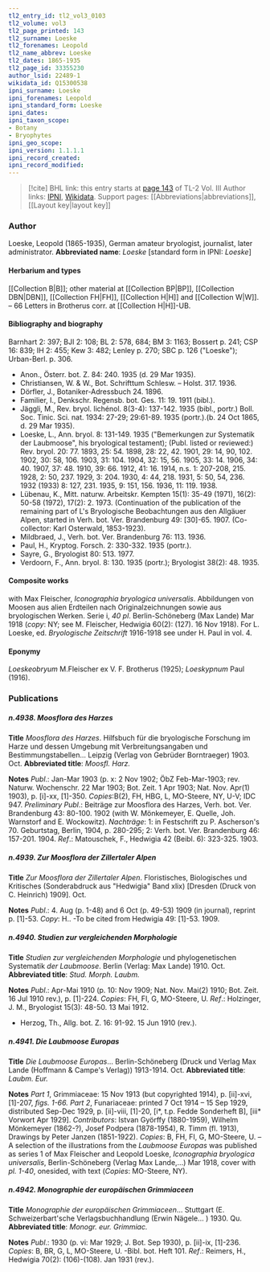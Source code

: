 ```yaml
---
tl2_entry_id: tl2_vol3_0103
tl2_volume: vol3
tl2_page_printed: 143
tl2_surname: Loeske
tl2_forenames: Leopold
tl2_name_abbrev: Loeske
tl2_dates: 1865-1935
tl2_page_id: 33355230
author_lsid: 22489-1
wikidata_id: Q15300538
ipni_surname: Loeske
ipni_forenames: Leopold
ipni_standard_form: Loeske
ipni_dates: 
ipni_taxon_scope: 
- Botany
- Bryophytes
ipni_geo_scope: 
ipni_version: 1.1.1.1
ipni_record_created: 
ipni_record_modified:
---
```


> [!cite] BHL link: this entry starts at [page 143](https://www.biodiversitylibrary.org/page/33355230) of TL-2 Vol. III
> Author links: [IPNI](https://www.ipni.org/a/22489-1), [Wikidata](https://www.wikidata.org/wiki/Q15300538). Support pages: [[Abbreviations|abbreviations]], [[Layout key|layout key]]

### Author

Loeske, Leopold (1865-1935), German amateur bryologist, journalist, later administrator. 
**Abbreviated name**: *Loeske* \[standard form in IPNI: *Loeske*\]

#### Herbarium and types

[[Collection B|B]]; other material at [[Collection BP|BP]], [[Collection DBN|DBN]], [[Collection FH|FH]], [[Collection H|H]] and [[Collection W|W]]. – 66 Letters in Brotherus corr. at [[Collection H|H]]-UB.

#### Bibliography and biography

Barnhart 2: 397; BJI 2: 108; BL 2: 578, 684; BM 3: 1163; Bossert p. 241; CSP 16: 839; IH 2: 455; Kew 3: 482; Lenley p. 270; SBC p. 126 ("Loeske"); Urban-Berl. p. 306.
- Anon., Österr. bot. Z. 84: 240. 1935 (d. 29 Mar 1935).
- Christiansen, W. & W., Bot. Schrifttum Schlesw. – Holst. 317. 1936.
- Dörfler, J., Botaniker-Adressbuch 24. 1896.
- Familier, I., Denkschr. Regensb. bot. Ges. 11: 19. 1911 (bibl.).
- Jäggli, M., Rev. bryol. lichénol. 8(3-4): 137-142. 1935 (bibl., portr.) Boll. Soc. Tinic. Sci. nat. 1934: 27-29; 29:61-89. 1935 (portr.).(b. 24 Oct 1865, d. 29 Mar 1935).
- Loeske, L., Ann. bryol. 8: 131-149. 1935 ("Bemerkungen zur Systematik der Laubmoose", his bryological testament); (Publ. listed or reviewed:) Rev. bryol. 20: 77. 1893, 25: 54. 1898, 28: 22, 42. 1901, 29: 14, 90, 102. 1902, 30: 58, 106. 1903, 31: 104. 1904, 32: 15, 56. 1905, 33: 14. 1906, 34: 40. 1907, 37: 48. 1910, 39: 66. 1912, 41: 16. 1914, n.s. 1: 207-208, 215. 1928, 2: 50, 237. 1929, 3: 204. 1930, 4: 44, 218. 1931, 5: 50, 54, 236. 1932 (1933) 8: 127, 231. 1935, 9: 151, 156. 1936, 11: 119. 1938.
- Lübenau, K., Mitt. naturw. Arbeitskr. Kempten 15(1): 35-49 (1971), 16(2): 50-58 (1972), 17(2): 2. 1973. (Continuation of the publication of the remaining part of L's Bryologische Beobachtungen aus den Allgäuer Alpen, started in Verh. bot. Ver. Brandenburg 49: \[30\]-65. 1907. (Co-collector: Karl Osterwald, 1853-1923).
- Mildbraed, J., Verh. bot. Ver. Brandenburg 76: 113. 1936.
- Paul, H., Kryptog. Forsch. 2: 330-332. 1935 (portr.).
- Sayre, G., Bryologist 80: 513. 1977.
- Verdoorn, F., Ann. bryol. 8: 130. 1935 (portr.); Bryologist 38(2): 48. 1935.

#### Composite works

with Max Fleischer, *Iconographia bryologica universalis*. Abbildungen von Moosen aus alien Erdteilen nach Originalzeichnungen sowie aus bryologischen Werken. Serie i, *40 pl*. Berlin-Schöneberg (Max Lande) Mar 1918 (*copy*: NY; see M. Fleischer, Hedwigia 60(2): (127). 16 Nov 1918).
For L. Loeske, ed. *Bryologische Zeitschrift* 1916-1918 see under H. Paul in vol. 4.

#### Eponymy

*Loeskeobryum* M.Fleischer ex V. F. Brotherus (1925); *Loeskypnum* Paul (1916).

### Publications

##### n.4938. Moosflora des Harzes

**Title**
*Moosflora des Harzes*. Hilfsbuch für die bryologische Forschung im Harze und dessen Umgebung mit Verbreitungsangaben und Bestimmungstabellen... Leipzig (Verlag von Gebrüder Borntraeger) 1903. Oct.
**Abbreviated title**: *Moosfl. Harz.*

**Notes**
*Publ*.: Jan-Mar 1903 (p. x: 2 Nov 1902; ÖbZ Feb-Mar-1903; rev. Naturw. Wochenschr. 22 Mar 1903; Bot. Zeit. 1 Apr 1903; Nat. Nov. Apr(1) 1903), p. \[i\]-xx, \[1\]-350. *Copies*:B(2), FH, HBG, L, MO-Steere, NY, U-V; IDC 947.
*Preliminary Publ*.: Beiträge zur Moosflora des Harzes, Verh. bot. Ver. Brandenburg 43: 80-100. 1902 (with W. Mönkemeyer, E. Quelle, Joh. Warnstorf and E. Wockowitz).
*Nachträge*: 1: in Festschrift zu P. Ascherson's 70. Geburtstag, Berlin, 1904, p. 280-295; 2: Verh. bot. Ver. Brandenburg 46: 157-201. 1904.
*Ref*.: Matouschek, F., Hedwigia 42 (Beibl. 6): 323-325. 1903.

##### n.4939. Zur Moosflora der Zillertaler Alpen

**Title**
*Zur Moosflora der Zillertaler Alpen*. Floristisches, Biologisches und Kritisches (Sonderabdruck aus "Hedwigia" Band xlix) \[Dresden (Druck von C. Heinrich) 1909\]. Oct.

**Notes**
*Publ*.: 4. Aug (p. 1-48) and 6 Oct (p. 49-53) 1909 (in journal), reprint p. \[1\]-53. *Copy*: H.. -To be cited from Hedwigia 49: \[1\]-53. 1909.

##### n.4940. Studien zur vergleichenden Morphologie

**Title**
*Studien zur vergleichenden Morphologie* und phylogenetischen Systematik *der Laubmoose*. Berlin (Verlag: Max Lande) 1910. Oct.
**Abbreviated title**: *Stud. Morph. Laubm.*

**Notes**
*Publ*.: Apr-Mai 1910 (p. 10: Nov 1909; Nat. Nov. Mai(2) 1910; Bot. Zeit. 16 Jul 1910 rev.), p. \[1\]-224. *Copies*: FH, FI, G, MO-Steere, U.
*Ref*.: Holzinger, J. M., Bryologist 15(3): 48-50. 13 Mai 1912.
- Herzog, Th., Allg. bot. Z. 16: 91-92. 15 Jun 1910 (rev.).

##### n.4941. Die Laubmoose Europas

**Title**
*Die Laubmoose Europas*... Berlin-Schöneberg (Druck und Verlag Max Lande (Hoffmann & Campe's Verlag)) 1913-1914. Oct.
**Abbreviated title**: *Laubm. Eur.*

**Notes**
*Part 1*, Grimmiaceae: 15 Nov 1913 (but copyrighted 1914), p. \[ii\]-xvi, \[1\]-207, *figs. 1-66.*
*Part 2*, Funariaceae: printed 7 Oct 1914 – 15 Sep 1929, distributed Sep-Dec 1929, p. \[ii\]-viii, \[1\]-20, \[i\*, t.p. Fedde Sonderheft B\], \[iii\* Vorwort Apr 1929\].
*Contributors*: Istvan Györffy (1880-1959), Wilhelm Mönkemeyer (1862-?), Josef Podpera (1878-1954), R. Timm (fl. 1913), Drawings by Peter Janzen (1851-1922).
*Copies*: B, FH, FI, G, MO-Steere, U. – A selection of the illustrations from the *Laubmoose* *Europas* was published as series 1 of Max Fleischer and Leopold Loeske, *Iconographia* *bryologica universalis*, Berlin-Schöneberg (Verlag Max Lande,...) Mar 1918, cover with *pl. 1-40*, onesided, with text (*Copies*: MO-Steere, NY).

##### n.4942. Monographie der europäischen Grimmiaceen

**Title**
*Monographie der europäischen Grimmiaceen*... Stuttgart (E. Schweizerbart'sche Verlagsbuchhandlung (Erwin Nägele... ) 1930. Qu.
**Abbreviated title**: *Monogr. eur. Grimmiac.*

**Notes**
*Publ*.: 1930 (p. vi: Mar 1929; J. Bot. Sep 1930), p. \[ii\]-ix, \[1\]-236. *Copies*: B, BR, G, L, MO-Steere, U. -Bibl. bot. Heft 101.
*Ref*.: Reimers, H., Hedwigia 70(2): (106)-(108). Jan 1931 (rev.).

